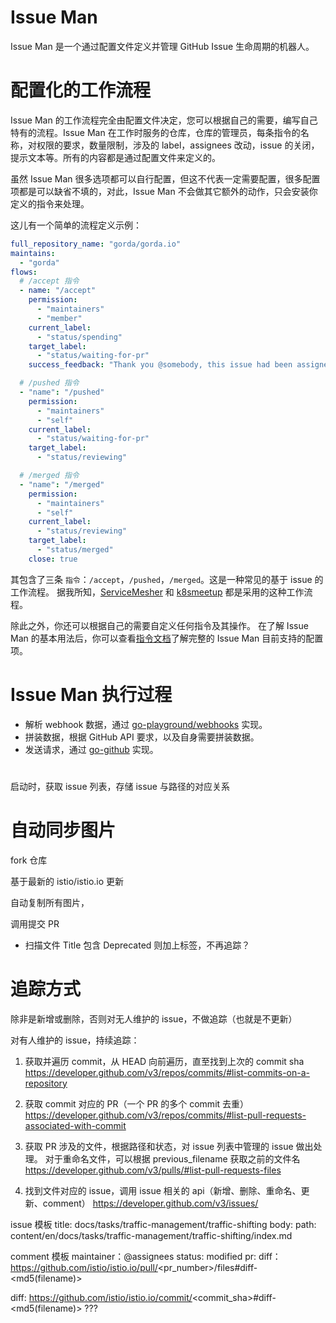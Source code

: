 # Issue Man

Issue Man 是一个通过配置文件定义并管理 GitHub Issue 生命周期的机器人。

# 配置化的工作流程

Issue Man 的工作流程完全由配置文件决定，您可以根据自己的需要，编写自己特有的流程。Issue Man 在工作时服务的仓库，仓库的管理员，每条指令的名称，对权限的要求，数量限制，涉及的 label，assignees 改动，issue 的关闭，提示文本等。所有的内容都是通过配置文件来定义的。

虽然 Issue Man 很多选项都可以自行配置，但这不代表一定需要配置，很多配置项都是可以缺省不填的，对此，Issue Man 不会做其它额外的动作，只会安装你定义的指令来处理。

这儿有一个简单的流程定义示例：

```yaml
full_repository_name: "gorda/gorda.io"
maintains:
  - "gorda"
flows:
  # /accept 指令
  - name: "/accept"
    permission:
      - "maintainers"
      - "member"
    current_label:
      - "status/spending"
    target_label:
      - "status/waiting-for-pr"
    success_feedback: "Thank you @somebody, this issue had been assigned to you."

  # /pushed 指令
  - "name": "/pushed"
    permission:
      - "maintainers"
      - "self"
    current_label:
      - "status/waiting-for-pr"
    target_label:
      - "status/reviewing"

  # /merged 指令
  - "name": "/merged"
    permission:
      - "maintainers"
      - "self"
    current_label:
      - "status/reviewing"
    target_label:
      - "status/merged"
    close: true
```

其包含了三条 `指令`：`/accept`，`/pushed`，`/merged`。这是一种常见的基于 issue 的工作流程。
据我所知，[ServiceMesher](https://github.com/servicemesher) 和 [k8smeetup](https://github.com/k8smeetup) 都是采用的这种工作流程。

除此之外，你还可以根据自己的需要自定义任何指令及其操作。
在了解 Issue Man 的基本用法后，你可以查看[指令文档](instruction.md)了解完整的 Issue Man 目前支持的配置项。

# Issue Man 执行过程

- 解析 webhook 数据，通过 [go-playground/webhooks](https://github.com/go-playground/webhooks) 实现。
- 拼装数据，根据 GitHub API 要求，以及自身需要拼装数据。
- 发送请求，通过 [go-github](https://github.com/google/go-github) 实现。

# 

启动时，获取 issue 列表，存储 issue 与路径的对应关系

# 自动同步图片

fork 仓库

基于最新的 istio/istio.io 更新

自动复制所有图片，

调用提交 PR 

- 扫描文件 Title 包含 Deprecated 则加上标签，不再追踪？

# 追踪方式

除非是新增或删除，否则对无人维护的 issue，不做追踪（也就是不更新）

对有人维护的 issue，持续追踪：

1. 获取并遍历 commit，从 HEAD 向前遍历，直至找到上次的 commit sha
https://developer.github.com/v3/repos/commits/#list-commits-on-a-repository

1. 获取 commit 对应的 PR（一个 PR 的多个 commit 去重）
https://developer.github.com/v3/repos/commits/#list-pull-requests-associated-with-commit

1. 获取 PR 涉及的文件，根据路径和状态，对 issue 列表中管理的 issue 做出处理。
对于重命名文件，可以根据 previous_filename 获取之前的文件名
https://developer.github.com/v3/pulls/#list-pull-requests-files

1. 找到文件对应的 issue，调用 issue 相关的 api（新增、删除、重命名、更新、comment）
https://developer.github.com/v3/issues/

issue 模板
title: 
  docs/tasks/traffic-management/traffic-shifting
body: 
  path: content/en/docs/tasks/traffic-management/traffic-shifting/index.md

comment 模板
maintainer：@assignees
status: modified
pr: 
diff：https://github.com/istio/istio.io/pull/<pr_number>/files#diff-<md5(filename)>

diff: https://github.com/istio/istio.io/commit/<commit_sha>#diff-<md5(filename)> ???
